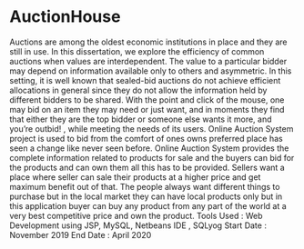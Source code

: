 # AuctionHouse
Auctions are among the oldest economic institutions in place and they are still in use. In this dissertation, we explore the efficiency of common auctions when values are interdependent. The value to a particular bidder may depend on information available only to others and asymmetric. In this setting, it is well known that sealed-bid auctions do not achieve efficient allocations in general since they do not allow the information held by different bidders to be shared. With the point and click of the mouse, one may bid on an item they may need or just want, and in moments they find that either they are the top bidder or someone else wants it more, and you’re outbid! , while meeting the needs of its users.  Online Auction System project is used to bid from the comfort of ones owns preferred place has seen a change like never seen before. Online Auction System provides the complete information related to products for sale and the buyers can bid for the products and can own them all this has to be provided. Sellers want a place where seller can sale their products at a higher price and get maximum benefit out of that. The people always want different things to purchase but in the local market they can have local products only but in this application buyer can buy any product from any part of the world at a very best competitive price and own the product.  Tools Used : Web Development using JSP, MySQL, Netbeans IDE , SQLyog Start Date : November 2019 End Date : April 2020
